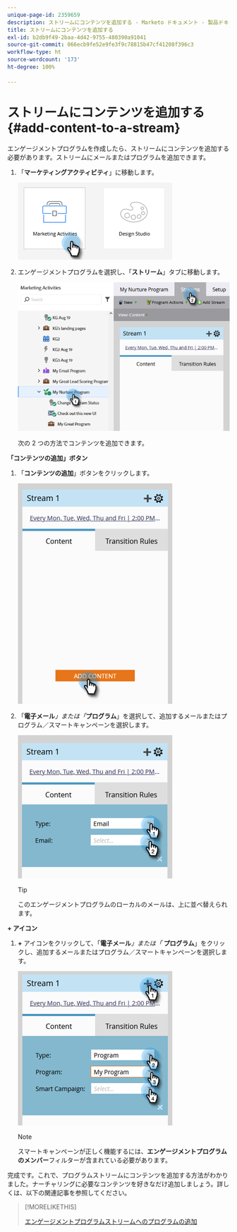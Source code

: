 ```yaml
---
unique-page-id: 2359659
description: ストリームにコンテンツを追加する - Marketo ドキュメント - 製品ドキュメント
title: ストリームにコンテンツを追加する
exl-id: b2db9f49-2baa-4d42-9755-480390a91041
source-git-commit: 066ecb9fe52e9fe3f9c78815b47cf41208f396c3
workflow-type: ht
source-wordcount: '173'
ht-degree: 100%

---
```


# ストリームにコンテンツを追加する {#add-content-to-a-stream}

エンゲージメントプログラムを作成したら、ストリームにコンテンツを追加する必要があります。ストリームにメールまたはプログラムを追加できます。

1. 「**マーケティングアクティビティ**」に移動します。

   ![](assets/add-content-to-a-stream-1.png)

1. エンゲージメントプログラムを選択し、「**ストリーム**」タブに移動します。

   ![](assets/add-content-to-a-stream-2.png)

   次の 2 つの方法でコンテンツを追加できます。

**「コンテンツの追加」ボタン**

1. 「**コンテンツの追加**」ボタンをクリックします。

   ![](assets/add-content-to-a-stream-3.png)

1. 「**電子メール**_」または「_**プログラム**」を選択して、追加するメールまたはプログラム／スマートキャンペーンを選択します。

   ![](assets/add-content-to-a-stream-4.png)

   >[!TIP]
   >
   >このエンゲージメントプログラムのローカルのメールは、上に並べ替えられます。

**+ アイコン**

1. **+** アイコンをクリックして、「**電子メール**_」または「_ **プログラム**」をクリックし、追加するメールまたはプログラム／スマートキャンペーンを選択します。

   ![](assets/add-content-to-a-stream-5.png)

   >[!NOTE]
   >
   >スマートキャンペーンが正しく機能するには、**エンゲージメントプログラムのメンバー**&#x200B;フィルターが含まれている必要があります。

完成です。これで、プログラムストリームにコンテンツを追加する方法がわかりました。ナーチャリングに必要なコンテンツを好きなだけ追加しましょう。詳しくは、以下の関連記事を参照してください。

>[!MORELIKETHIS]
>
>[エンゲージメントプログラムストリームへのプログラムの追加](/help/marketo/product-docs/email-marketing/drip-nurturing/creating-an-engagement-program/adding-a-program-to-an-engagement-program-stream.md)
